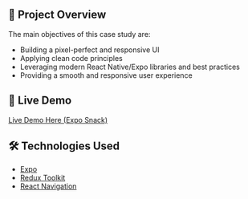 ## 🚀 Project Overview

The main objectives of this case study are:

- Building a pixel-perfect and responsive UI
- Applying clean code principles
- Leveraging modern React Native/Expo libraries and best practices
- Providing a smooth and responsive user experience

## 🎥 Live Demo

[Live Demo Here (Expo Snack)](https://snack.expo.dev/@olcaneristi/915742?platform=ios)

## 🛠️ Technologies Used

- [Expo](https://expo.dev/)
- [Redux Toolkit](https://redux-toolkit.js.org/)
- [React Navigation](https://reactnavigation.org/)
